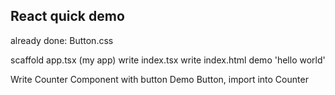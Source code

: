 ## React quick demo

already done:
Button.css

scaffold app.tsx (my app)
write index.tsx
write index.html
demo 'hello world'

Write Counter Component with button
Demo Button, import into Counter
